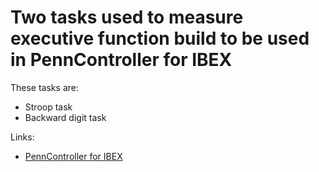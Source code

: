 # Two tasks used to measure executive function build to be used in PennController for IBEX

These tasks are: 
- Stroop task
- Backward digit task

Links:
- [PennController for IBEX](https://doc.pcibex.net/)

